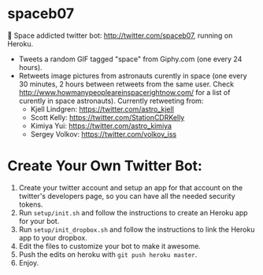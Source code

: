 # spaceb07
:rocket: Space addicted twitter bot: http://twitter.com/spaceb07, running on Heroku.

- Tweets a random GIF tagged "space" from Giphy.com (one every 24 hours).
- Retweets image pictures from astronauts curently in space (one every 30 minutes, 2 hours between retweets from the same user. Check http://www.howmanypeopleareinspacerightnow.com/ for a list of curently in space astronauts). Currently retweeting from:
  - Kjell Lindgren: https://twitter.com/astro_kjell
  - Scott Kelly: https://twitter.com/StationCDRKelly
  - Kimiya Yui: https://twitter.com/astro_kimiya
  - Sergey Volkov: https://twitter.com/volkov_iss

# Create Your Own Twitter Bot:

1. Create your twitter account and setup an app for that account on the twitter's developers page, so you can have all the needed security tokens.
2. Run `setup/init.sh` and follow the instructions to create an Heroku app for your bot.
4. Run `setup/init_dropbox.sh` and follow the instructions to link the Heroku app to your dropbox.
5. Edit the files to customize your bot to make it awesome.
6. Push the edits on heroku with `git push heroku master`.
7. Enjoy.
